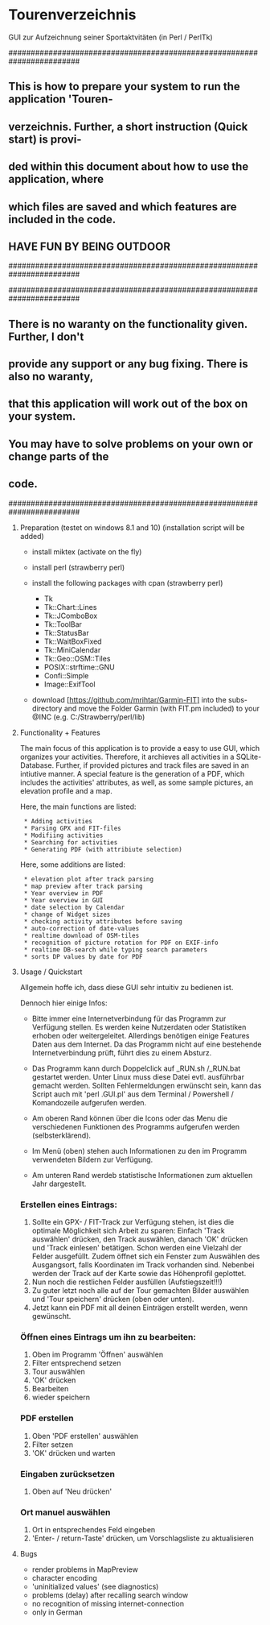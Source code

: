 # Tourenverzeichnis
GUI zur Aufzeichnung seiner Sportaktvitäten (in Perl / PerlTk)

########################################################################
## This is how to prepare your system to run the application 'Touren- ##
## verzeichnis. Further, a short instruction (Quick start) is provi-  ##
## ded within this document about how to use the application, where   ##
## which files are saved and which features are included in the code. ##
## 			HAVE FUN BY BEING OUTDOOR		      ##
########################################################################

########################################################################
## There is no waranty on the functionality given. Further, I don't   ##
## provide any support or any bug fixing. There is also no waranty,   ##
## that this application will work out of the box on your system.     ##
## You may have to solve problems on your own or change parts of the  ##
## code.							      ##
########################################################################

1. Preparation (testet on windows 8.1 and 10)
	(installation script will be added)

	* install miktex (activate on the fly)

	* install perl (strawberry perl)

	* install the following packages with cpan (strawberry perl)
		- Tk
		- Tk::Chart::Lines
		- Tk::JComboBox
		- Tk::ToolBar
		- Tk::StatusBar
		- Tk::WaitBoxFixed
		- Tk::MiniCalendar
		- Tk::Geo::OSM::Tiles
		- POSIX::strftime::GNU
		- Confi::Simple
		- Image::ExifTool

	* download [https://github.com/mrihtar/Garmin-FIT] into the subs-directory
        and move the Folder Garmin (with FIT.pm included) to your @INC 
		(e.g. C:/Strawberry/perl/lib)

2. Functionality + Features

	The main focus of this application is to provide a easy to use 
	GUI, which organizes your activities. Therefore, it archieves 
	all activities in a SQLite-Database. Further, if provided 
	pictures and track files are saved in an intiutive manner. A 
	special feature is the generation of a PDF, which includes the 
	activities' attributes, as well, as some sample pictures, an 
	elevation profile and a map.

	Here, the main functions are listed:

		* Adding activities
		* Parsing GPX and FIT-files
		* Modifiing activities
		* Searching for activities
		* Generating PDF (with attribiute selection)

	Here, some additions are listed:

		* elevation plot after track parsing
		* map preview after track parsing
		* Year overview in PDF
		* Year overview in GUI
		* date selection by Calendar
		* change of Widget sizes
		* checking activity attributes before saving
		* auto-correction of date-values
		* realtime download of OSM-tiles
		* recognition of picture rotation for PDF on EXIF-info
		* realtime DB-search while typing search parameters
        * sorts DP values by date for PDF

3. Usage / Quickstart

	Allgemein hoffe ich, dass diese GUI sehr intuitiv zu bedienen ist.

    Dennoch hier einige Infos:
    
    * Bitte immer eine Internetverbindung für das Programm zur Verfügung
    stellen. Es werden keine Nutzerdaten oder Statistiken erhoben oder
    weitergeleitet. Allerdings benötigen einige Features Daten aus dem 
    Internet. Da das Programm nicht auf eine bestehende Internetverbindung
    prüft, führt dies zu einem Absturz.
    
    * Das Programm kann durch Doppelclick auf _RUN.sh /_RUN.bat gestartet 
    werden. Unter Linux muss diese Datei evtl. ausführbar gemacht werden.
    Sollten Fehlermeldungen erwünscht sein, kann das Script auch mit
    'perl .GUI.pl' aus dem Terminal / Powershell / Komandozeile aufgerufen
    werden.
    * Am oberen Rand können über die Icons oder das Menu die verschiedenen
    Funktionen des Programms aufgerufen werden (selbsterklärend).
    * Im Menü (oben) stehen auch Informationen zu den im Programm 
    verwendeten Bildern zur Verfügung.
    * Am unteren Rand werdeb statistische Informationen zum aktuellen Jahr
    dargestellt.

    ### Erstellen eines Eintrags:
    
    1. Sollte ein GPX- / FIT-Track zur Verfügung stehen, ist dies die 
    optimale Möglichkeit sich Arbeit zu sparen: Einfach 'Track auswählen'
    drücken, den Track auswählen, danach 'OK' drücken und 'Track einlesen'
    betätigen. Schon werden eine Vielzahl der Felder ausgefüllt. Zudem
    öffnet sich ein Fenster zum Auswählen des Ausgangsort, falls Koordinaten 
    im Track vorhanden sind. Nebenbei werden der Track auf der Karte sowie
    das Höhenprofil geplottet. 
    2. Nun noch die restlichen Felder ausfüllen (Aufstiegszeit!!!)
    3. Zu guter letzt noch alle auf der Tour gemachten Bilder auswählen und
    'Tour speichern' drücken (oben oder unten).
    4. Jetzt kann ein PDF mit all deinen Einträgen erstellt werden, wenn 
    gewünscht.

    ### Öffnen eines Eintrags um ihn zu bearbeiten:
    
    1. Oben im Programm 'Öffnen' auswählen
    2. Filter entsprechend setzen
    3. Tour auswählen
    4. 'OK' drücken
    5. Bearbeiten
    6. wieder speichern

    ### PDF erstellen
    
    1. Oben 'PDF erstellen' auswählen
    2. Filter setzen
    3. 'OK' drücken und warten

    ### Eingaben zurücksetzen
    
    1. Oben auf 'Neu drücken'

    ### Ort manuel auswählen
    
    1. Ort in entsprechendes Feld eingeben
    2. 'Enter- / return-Taste' drücken, um Vorschlagsliste zu aktualisieren

4. Bugs

	* render problems in MapPreview
	* character encoding
	* 'uninitialized values' (see diagnostics)
	* problems (delay) after recalling search window
	* no recognition of missing internet-connection
    * only in German
